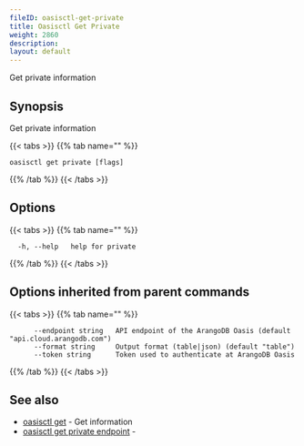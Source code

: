 ```yaml
---
fileID: oasisctl-get-private
title: Oasisctl Get Private
weight: 2860
description: 
layout: default
---
```

Get private information

## Synopsis

Get private information

{{< tabs >}}
{{% tab name="" %}}
```
oasisctl get private [flags]
```
{{% /tab %}}
{{< /tabs >}}

## Options

{{< tabs >}}
{{% tab name="" %}}
```
  -h, --help   help for private
```
{{% /tab %}}
{{< /tabs >}}

## Options inherited from parent commands

{{< tabs >}}
{{% tab name="" %}}
```
      --endpoint string   API endpoint of the ArangoDB Oasis (default "api.cloud.arangodb.com")
      --format string     Output format (table|json) (default "table")
      --token string      Token used to authenticate at ArangoDB Oasis
```
{{% /tab %}}
{{< /tabs >}}

## See also

* [oasisctl get]()	 - Get information
* [oasisctl get private endpoint](oasisctl-get-private-endpoint)	 - 

